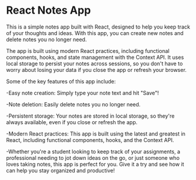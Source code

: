 <h1>React Notes App</h1>
<p>This is a simple notes app built with React, designed to help you keep track of your thoughts and ideas. With this app, you can create new notes and delete notes you no longer need.</p>

<p>The app is built using modern React practices, including functional components, hooks, and state management with the Context API. It uses local storage to persist your notes across sessions, so you don't have to worry about losing your data if you close the app or refresh your browser.</p>

Some of the key features of this app include:

<p>-Easy note creation: Simply type your note text and hit "Save"!</p>
<p>-Note deletion: Easily delete notes you no longer need.</p>
<p>-Persistent storage: Your notes are stored in local storage, so they're always available, even if you close or refresh the app.</p>
<p>-Modern React practices: This app is built using the latest and greatest in React, including functional components, hooks, and the Context API.</p>
<p>-Whether you're a student looking to keep track of your assignments, a professional needing to jot down ideas on the go, or just someone who loves taking notes, this app is perfect for you. Give it a try and see how it can help you stay organized and productive!</p>
